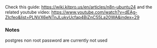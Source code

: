 Check this guide: https://wiki.kitpro.us/en/articles/n8n-ubuntu24 and the related youtube video: https://www.youtube.com/watch?v=dEAg-ZIcfeo&list=PLNVX6eNTnJLukvUcfap4BiZnC55La20WA&index=29 
### Notes

postgres non root password are currently not used
